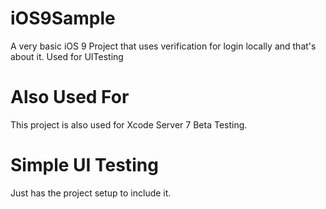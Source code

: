# iOS9Sample
A very basic iOS 9 Project that uses verification for login locally and that's about it. Used for UITesting

# Also Used For
This project is also used for Xcode Server 7 Beta Testing.

# Simple UI Testing
Just has the project setup to include it.
